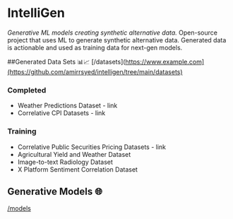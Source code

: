 # IntelliGen
*Generative ML models creating synthetic alternative data.*
Open-source project that uses ML to generate synthetic alternative data.  Generated data is actionable and used as training data for next-gen models.  

##Generated Data Sets 📊📈
[/datasets](https://www.example.com](https://github.com/amirrsyed/intelligen/tree/main/datasets)
### Completed
- Weather Predictions Dataset - link
- Correlative CPI Datasets - link
### Training
- Correlative Public Securities Pricing Datasets - link
- Agricultural Yield and Weather Dataset
- Image-to-text Radiology Dataset
- X Platform Sentiment Correlation Dataset

## Generative Models 🌐
[/models](https://github.com/amirrsyed/intelligen/tree/main/models)

